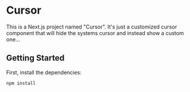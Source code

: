 # Cursor

This is a Next.js project named "Cursor".
It's just a customized cursor component that will hide the systems cursor and instead show a custom one...

## Getting Started

First, install the dependencies:

```bash
npm install
```